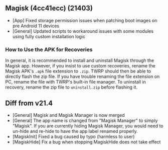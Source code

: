 ## Magisk (4cc41ecc) (21403)

- [App] Fixed storage permission issues when patching boot images on pre Android 11 devices
- [General] Updated scripts to workaround issues with some modules using fully custom installation logic

### How to Use the APK for Recoveries

In general, it is recommended to install and uninstall Magisk through the Magisk app.
However, if you insist to use custom recoveries, rename the Magisk APK's `.apk` file extension to `.zip`.
TWRP should then be able to directly flash the zip file.
If you have trouble renaming the file extension on PC, rename the file with TWRP's built-in file manager.
To uninstall in recovery, rename the zip file to `uninstall.zip` before flashing it.

## Diff from v21.4

- [General] Magisk and Magisk Manager is now merged
- [General] The app name is changed from "Magisk Manager" to simply "Magisk".
If you are currently hiding Magisk Manager, you would need to un-hide and re-hide to have the app label renamed properly.
- [MagiskInit] Fixed a bug caused by typo (harmless to user)
- [MagiskHide] Fix a bug when stopping MagiskHide does not take effect
